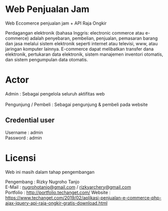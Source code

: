 # Web Penjualan Jam
Web Eccomerce penjualan jam + API Raja Ongkir

Perdagangan elektronik (bahasa Inggris: electronic commerce atau e-commerce) adalah penyebaran, pembelian, penjualan, pemasaran barang dan jasa melalui sistem elektronik seperti internet atau televisi, www, atau jaringan komputer lainnya. E-commerce dapat melibatkan transfer dana elektronik, pertukaran data elektronik, sistem manajemen inventori otomatis, dan sistem pengumpulan data otomatis.

# Actor
Admin : Sebagai pengelola seluruh aktifitas web
<br>
<br>
Pengunjung / Pembeli : Sebagai pengunjung & pembeli pada website

Credential user
-----------------------------------
Username : admin
<br>
Password : admin

# Licensi
Web ini masih dalam tahap pengembangan<br>

Pengembang  : Rizky Nugroho Tanjo<br>
E-Mail      : nugrohotanjo@gmail.com / rizkyarchery@gmail.com<br>
Portfolio   : http://portfolio.techanget.com/
Website     : https://www.techanget.com/2019/02/aplikasi-penjualan-e-commerce-php-ajax-jquery-api-raja-ongkir-gratis-download.html
